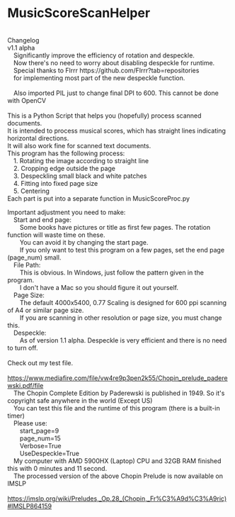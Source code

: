 # MusicScoreScanHelper
<br />
Changelog<br />
v1.1 alpha<br />
&emsp;Significantly improve the efficiency of rotation and despeckle.<br />
&emsp;Now there's no need to worry about disabling despeckle for runtime.<br />
&emsp;Special thanks to Flrrr https://github.com/Flrrr?tab=repositories <br />
&emsp;for implementing most part of the new despeckle function.<br />
<br />
&emsp;Also imported PIL just to change final DPI to 600. This cannot be done with OpenCV<br />
<br />
This is a Python Script that helps you (hopefully) process scanned documents. <br />
It is intended to process musical scores, which has straight lines indicating horizontal directions.<br />
It will also work fine for scanned text documents.<br />
This program has the following process:<br />
&emsp;1. Rotating the image according to straight line<br />
&emsp;2. Cropping edge outside the page<br />
&emsp;3. Despeckling small black and white patches<br />
&emsp;4. Fitting into fixed page size<br />
&emsp;5. Centering<br />
Each part is put into a separate function in MusicScoreProc.py<br />

Important adjustment you need to make:<br />
&emsp;Start and end page:<br />
&emsp;&emsp;Some books have pictures or title as first few pages. The rotation function will waste time on these. <br />
&emsp;&emsp;You can avoid it by changing the start page.<br />
&emsp;&emsp;If you only want to test this program on a few pages, set the end page (page_num) small.<br />
&emsp;File Path:<br />
&emsp;&emsp;This is obvious. In Windows, just follow the pattern given in the program.<br />
&emsp;&emsp;I don't have a Mac so you should figure it out yourself.<br />
&emsp;Page Size:<br />
&emsp;&emsp;The default 4000x5400, 0.77 Scaling is designed for 600 ppi scanning of A4 or similar page size.<br />
&emsp;&emsp;If you are scanning in other resolution or page size, you must change this.<br />
&emsp;Despeckle:<br />
&emsp;&emsp;As of version 1.1 alpha. Despeckle is very efficient and there is no need to turn off.
<br />
<br />
Check out my test file.<br />
&emsp; https://www.mediafire.com/file/vw4re9p3pen2k55/Chopin_prelude_paderewski.pdf/file<br />
&emsp;The Chopin Complete Edition by Paderewski is published in 1949. So it's copyright safe anywhere in the world (Except US)<br />
&emsp;You can test this file and the runtime of this program (there is a built-in timer)<br />
&emsp;Please use:<br />
&emsp;&emsp;start_page=9<br />
&emsp;&emsp;page_num=15<br />
&emsp;&emsp;Verbose=True<br />
&emsp;&emsp;UseDespeckle=True<br />
&emsp;My computer with AMD 5900HX (Laptop) CPU and 32GB RAM finished this with 0 minutes and 11 second.<br />
&emsp;The processed version of the above Chopin Prelude is now available on IMSLP<br />
&emsp;https://imslp.org/wiki/Preludes,_Op.28_(Chopin,_Fr%C3%A9d%C3%A9ric)#IMSLP864159
  
  
